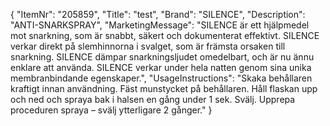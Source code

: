 {
  "ItemNr": "205859",
  "Title": "test",
  "Brand": "SILENCE",
  "Description": "ANTI-SNARKSPRAY",
  "MarketingMessage": "SILENCE är ett hjälpmedel mot snarkning, som är snabbt, säkert och dokumenterat effektivt.  SILENCE verkar direkt på slemhinnorna i svalget, som är främsta orsaken till snarkning. SILENCE dämpar snarkningsljudet omedelbart, och är nu ännu enklare att använda. SILENCE verkar under hela natten genom sina unika membranbindande egenskaper.",
  "UsageInstructions": "Skaka behållaren kraftigt innan användning. Fäst munstycket på behållaren. Håll flaskan upp och ned och spraya bak i halsen en gång under 1 sek. Svälj. Upprepa proceduren spraya – svälj ytterligare 2 gånger."
}